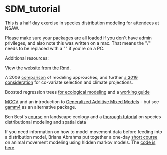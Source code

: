 # SDM_tutorial
This is a half day exercise in species distribution modeling for attendees at NSAW. 

Please make sure your packages are all loaded if you don't have admin privileges, and also note this was written on a mac. 
That means the "/" needs to be replaced with a "\" if you're on a PC.

Additional resources:

View the [website from the Rmd](https://htmlpreview.github.io/?https://github.com/elhazen/SDM_tutorial/blob/master/BRTandGAMM.html#introduction).

A 2006 [comparison](https://onlinelibrary.wiley.com/doi/full/10.1111/j.2006.0906-7590.04596.x) of modeling approaches, and further [a 2019 consideration](https://people.ucsc.edu/~elhazen/hazen/Publications_files/Brodie_et_al-2019-Ecography.pdf) for co-variate selection and climate projections.

Boosted regression trees [for ecological modeling](http://cran.fhcrc.org/web/packages/dismo/vignettes/brt.pdf) and a [working guide](https://besjournals.onlinelibrary.wiley.com/doi/full/10.1111/j.1365-2656.2008.01390.x)

[MGCV](https://cran.r-project.org/web/packages/mgcv/mgcv.pdf) and an introduction to [Generalized Additive Mixed Models](https://highstat.com/index.php/beginner-s-guide-to-generalized-additive-mixed-models) - but see [gamm4](https://cran.r-project.org/web/packages/gamm4/gamm4.pdf) as an alternative package.

Ben Best's [course](https://github.com/bbest/landscape-ecology-labs) on landscape ecology and a [thorough tutorial](https://rspatial.org/raster/sdm/index.html) on species distributional modeling and spatial data

If you need information on how to model movement data before feeding into a distribution model, Briana Abrahms put together a one-day [short course](https://htmlpreview.github.io/?https://github.com/briana-abrahms/Movement_Analysis_Workshop/blob/master/Behavioral_Segmentation.html) on animal movement modeling using hidden markov models. The [code is here](https://github.com/briana-abrahms/Movement_Analysis_Workshop).

